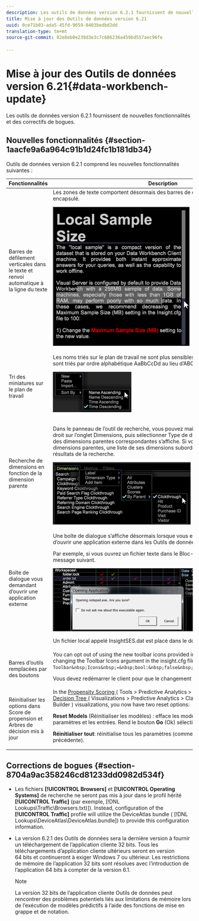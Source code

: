 ```yaml
---
description: Les outils de données version 6.2.1 fournissent de nouvelles fonctionnalités et des correctifs de bogues.
title: Mise à jour des Outils de données version 6.21
uuid: 0ce71b03-ada5-45fd-9659-0403bedbd2dd
translation-type: tm+mt
source-git-commit: 82e8eb0e239d3e3c7c686236a459bd557aec96fe

---
```



# Mise à jour des Outils de données version 6.21{#data-workbench-update}

Les outils de données version 6.2.1 fournissent de nouvelles fonctionnalités et des correctifs de bogues.

## Nouvelles fonctionnalités {#section-1aacfe9a6a964c91b1d24fc1b181db34}

Outils de données version 6.2.1 comprend les nouvelles fonctionnalités suivantes :

<table id="table_E28A6D31E7D941F7A0C2048F0F0F7838"> 
 <thead> 
  <tr> 
   <th colname="col1" class="entry"> Fonctionnalités  </th> 
   <th colname="col2" class="entry"> Description </th> 
  </tr> 
 </thead>
 <tbody> 
  <tr> 
   <td colname="col1"> Barres de défilement verticales dans le texte et renvoi automatique à la ligne du texte </td> 
   <td colname="col2"> Les zones de texte comportent désormais des barres de défilement verticales et du texte encapsulé. <p> <img placement="break" id="image_73F372819A2D4FB292402AC13E5196B9" src="assets/scroll_bar.png" /> </p> </td> 
  </tr> 
  <tr> 
   <td colname="col1"> Tri des miniatures sur le plan de travail </td> 
   <td colname="col2"> Les noms triés sur le plan de travail ne sont plus sensibles à la casse du caractère, car ils sont triés par ordre alphabétique AaBbCcDd au lieu d’ABCDabcd. <p> <img placement="break" id="image_DD98A3BEC0EC44EB82D877238F02F588" src="assets/sort_by_621.png" /> </p> </td> 
  </tr> 
  <tr> 
   <td colname="col1"> Recherche de dimensions en fonction de la dimension parente </td> 
   <td colname="col2"> <p>Dans le panneau de l’outil de recherche, vous pouvez maintenant cliquer avec le bouton droit sur l’onglet Dimensions, puis sélectionner Type de dimension &gt; Par parent. Une liste des dimensions parentes correspondantes s’affiche. Si vous sélectionnez l’une de ces dimensions parentes, une liste de ses dimensions subordonnées s’affiche dans les résultats de la recherche. </p> <img placement="break" id="image_9C74DDC5FC0448F5A039B97CE7DAD420" src="assets/dim_parent_621.png" /> </td> 
  </tr> 
  <tr> 
   <td colname="col1"> Boîte de dialogue vous demandant d’ouvrir une application externe </td> 
   <td colname="col2"> <p>Une boîte de dialogue s’affiche désormais lorsque vous essayez pour la première fois d’ouvrir une application externe dans les Outils de données. </p> <p>Par exemple, si vous ouvrez un fichier texte dans le Bloc-notes, vous recevrez le message suivant. </p> <img placement="break" id="image_B4F2EB65B8ED4A5F97BF627E41F6E3E8" src="assets/open_exe_621.png" /> <p>Un fichier local appelé <span class="filepath">InsightSES.dat</span> est placé dans le dossier d’installation du client. </p> </td> 
  </tr> 
  <tr> 
   <td colname="col1"> Barres d’outils remplacées par des boutons </td> 
   <td colname="col2"> You can opt out of using the new toolbar icons provided in Data Workbench 6.2. by changing the <span class="filepath"> Toolbar Icons </span> argument in the <span class="filepath"> insight.cfg </span> file to <span class="filepath"> false </span>. <code> Toolbar&amp;nbsp;Icons&amp;nbsp;=&amp;nbsp;bool:&amp;nbsp;false&amp;nbsp;&amp;nbsp;&amp;nbsp;&amp;nbsp;&amp;nbsp;&amp;nbsp; </code> <p>Vous devez redémarrer le client pour que le changement entre en vigueur. </p> </td> 
  </tr> 
  <tr> 
   <td colname="col1"> Réinitialiser les options dans Score de propension et Arbres de décision mis à jour </td> 
   <td colname="col2"> In the <a href="https://docs.adobe.com/content/help/en/data-workbench/using/client/analysis-visualizations/visitor-propensity/c-visitor-propensity.html" format="http" scope="external"> Propensity Scoring </a> ( <span class="filepath"> Tools &gt; Predictive Analytics &gt; Propensity Score </span>) and the <a href="https://docs.adobe.com/content/help/en/data-workbench/using/client/analysis-visualizations/decision-trees/c-decision-trees.html" format="http" scope="external"> Decision Tree </a> ( <span class="filepath"> Visualizations &gt; Predictive Analytics &gt; Classifications &gt; Decision Tree Builder </span>) visualizations, you now have two reset options: <p><b>Reset Models</b> (Réinitialiser les modèles) : efface les modèles mais conserve les paramètres et les entrées. Rend le bouton <b>Go</b> (Ok) sélectionnable. </p> <p><b>Réinitialiser tout</b>: réinitialise tous les paramètres (comme dans la conception précédente). </p> </td> 
  </tr> 
 </tbody> 
</table>

## Corrections de bogues {#section-8704a9ac358246cd81233dd0982d534f}

* Les fichiers **[!UICONTROL Browsers]** et **[!UICONTROL Operating Systems]** de recherche ne seront pas mis à jour dans le profil hérité **[!UICONTROL Traffic]** (par exemple, [!DNL Lookups\Traffic\Browsers.txt)]). Instead, configuration of the **[!UICONTROL Traffic]** profile will utilize the DeviceAtlas bundle ( [!DNL Lookups\DeviceAtlas\DeviceAtlas.bundle]) to provide this configuration information.
* La version 6.2.1 des Outils de données sera la dernière version à fournir un téléchargement de l’application cliente 32 bits. Tous les téléchargements d’application cliente ultérieurs seront en version 64 bits et continueront à exiger Windows 7 ou ultérieur. Les restrictions de mémoire de l’application 32 bits sont résolues avec l’introduction de l’application 64 bits à compter de la version 6.1.

   >[!NOTE]
   >
   >La version 32 bits de l’application cliente Outils de données peut rencontrer des problèmes potentiels liés aux limitations de mémoire lors de l’exécution de modèles prédictifs à l’aide des fonctions de mise en grappe et de notation.

